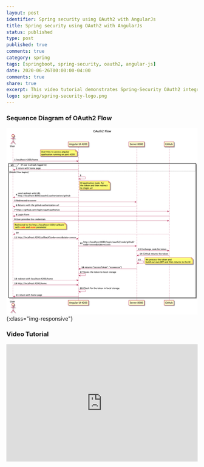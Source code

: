 ```yaml
---
layout: post
identifier: Spring security using OAuth2 with AngularJs
title: Spring security using OAuth2 with AngularJs
status: published
type: post
published: true
comments: true
category: spring
tags: [springboot, spring-security, oauth2, angular-js]
date: 2020-06-26T00:00:00-04:00
comments: true
share: true
excerpt: This video tutorial demonstrates Spring-Security OAuth2 integration Angular JS 8. 
logo: spring/spring-security-logo.png
---
```

<style>
.videoWrapper {
    position: relative;
    padding-bottom: 56.25%; /* 16:9 */
    padding-top: 25px;
    height: 0;
}
.videoWrapper iframe {
    position: absolute;
    top: 0;
    left: 0;
    width: 100%;
    height: 100%;
}
</style>
### Sequence Diagram of OAuth2 Flow

![OAuth2Flow](/images/spring/OAuthFlow.png){:class="img-responsive"}

### Video Tutorial

<div class="videoWrapper">
    <iframe width="560" height="315" src="https://www.youtube.com/embed/znwuUgqKo_o" frameborder="0" allow="accelerometer; autoplay; encrypted-media; gyroscope; picture-in-picture" allowfullscreen></iframe>
</div>
